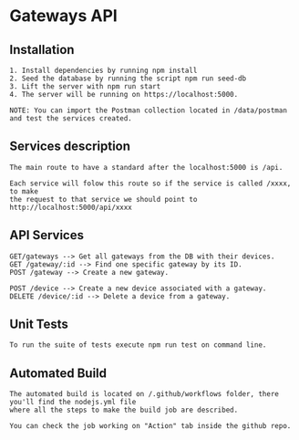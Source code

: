 # Gateways API

## Installation

    1. Install dependencies by running npm install
    2. Seed the database by running the script npm run seed-db
    3. Lift the server with npm run start
    4. The server will be running on https://localhost:5000.
    
    NOTE: You can import the Postman collection located in /data/postman and test the services created.

## Services description

    The main route to have a standard after the localhost:5000 is /api.

    Each service will folow this route so if the service is called /xxxx, to make
    the request to that service we should point to http://localhost:5000/api/xxxx

## API Services

    GET/gateways --> Get all gateways from the DB with their devices.
    GET /gateway/:id --> Find one specific gateway by its ID.
    POST /gateway --> Create a new gateway.

    POST /device --> Create a new device associated with a gateway.
    DELETE /device/:id --> Delete a device from a gateway.

## Unit Tests

    To run the suite of tests execute npm run test on command line.

## Automated Build

    The automated build is located on /.github/workflows folder, there you'll find the nodejs.yml file
    where all the steps to make the build job are described.
    
    You can check the job working on "Action" tab inside the github repo.


